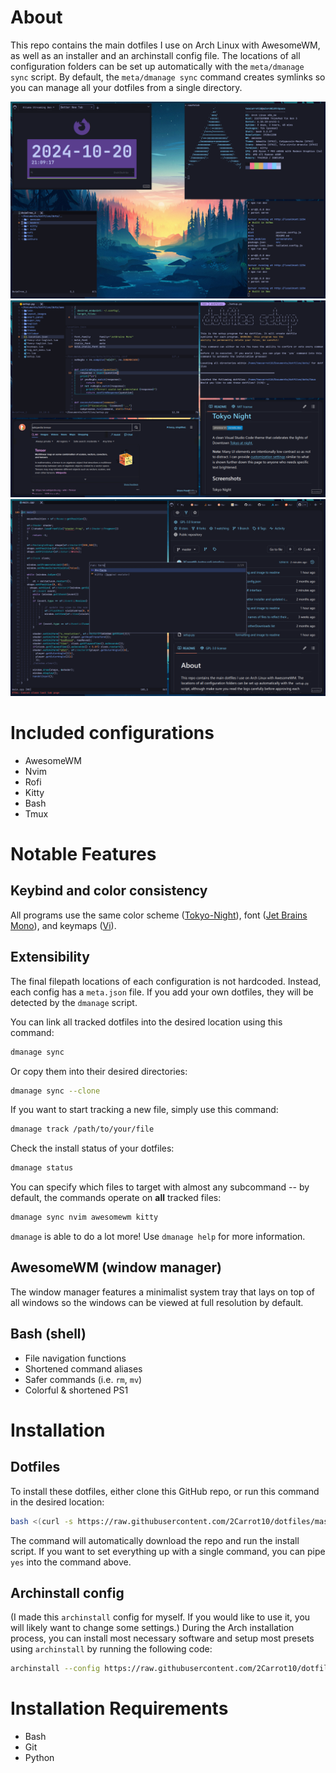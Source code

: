 # About
This repo contains the main dotfiles I use on Arch Linux with AwesomeWM, as well as an installer and an archinstall config file. The locations of all configuration folders can be set up automatically with the `meta/dmanage sync` script. By default, the `meta/dmanage sync` command creates symlinks so you can manage all your dotfiles from a single directory.

![Example Screenshot](READMEAssets/example1.png?raw=true)
![Example Screenshot](READMEAssets/example2.png?raw=true)
![Example Screenshot](READMEAssets/example3.png?raw=true)

# Included configurations
* AwesomeWM
* Nvim
* Rofi
* Kitty
* Bash
* Tmux

# Notable Features
## Keybind and color consistency
All programs use the same color scheme ([Tokyo-Night](https://github.com/tokyo-night/tokyo-night-vscode-theme)), font ([Jet Brains Mono](https://www.programmingfonts.org/#jetbrainsmono)), and keymaps ([Vi](https://en.wikipedia.org/wiki/Vi_(text_editor))).

## Extensibility
The final filepath locations of each configuration is not hardcoded. Instead, each config has a `meta.json` file. If you add your own dotfiles, they will be detected by the `dmanage` script.

You can link all tracked dotfiles into the desired location using this command:
```sh
dmanage sync
```
Or copy them into their desired directories:
```sh
dmanage sync --clone
```
If you want to start tracking a new file, simply use this command:
```sh
dmanage track /path/to/your/file
```
Check the install status of your dotfiles:
```sh
dmanage status
```
You can specify which files to target with almost any subcommand -- by default, the commands operate on **all** tracked files:
```sh
dmanage sync nvim awesomewm kitty
```
`dmanage` is able to do a lot more! Use `dmanage help` for more information.

## AwesomeWM (window manager)
The window manager features a minimalist system tray that lays on top of all windows so the windows can be viewed at full resolution by default.

## Bash (shell) 
* File navigation functions
* Shortened command aliases
* Safer commands (i.e. `rm`, `mv`)
* Colorful & shortened PS1

# Installation
## Dotfiles
To install these dotfiles, either clone this GitHub repo, or run this command in the desired location:
```sh
bash <(curl -s https://raw.githubusercontent.com/2Carrot10/dotfiles/master/meta/download)
```
The command will automatically download the repo and run the install script. If you want to set everything up with a single command, you can pipe `yes` into the command above.

## Archinstall config 
(I made this `archinstall` config for myself. If you would like to use it, you will likely want to change some settings.)
During the Arch installation process, you can install most necessary software and setup most presets using `archinstall` by running the following code:
```sh
archinstall --config https://raw.githubusercontent.com/2Carrot10/dotfiles/master/meta/archinstallConfig.json
```
# Installation Requirements
- Bash
- Git
- Python
